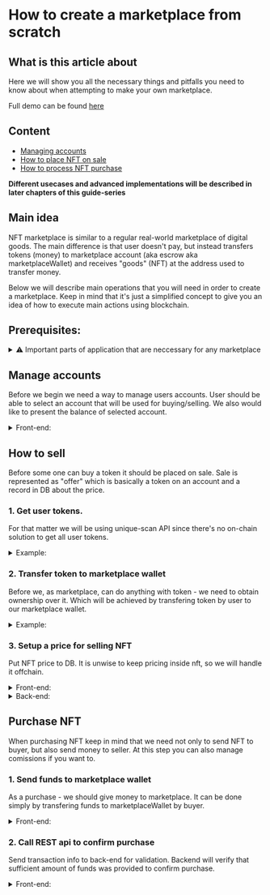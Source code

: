 # How to create a marketplace from scratch

## __What is this article about__
Here we will show you all the necessary things and pitfalls you need to know about when attempting to make your own marketplace.

Full demo can be found [here](https://github.com/UniqueNetwork/insert-your-marketplace-name)

## __Content__
- [Managing accounts](#Accounts)
- [How to place NFT on sale](#Sale)
- [How to process NFT purchase](#Buy)

__Different usecases and advanced implementations will be described in later chapters of this guide-series__

## __Main idea__

NFT marketplace is similar to a regular real-world marketplace of digital goods. The main difference is that user doesn't pay, but instead transfers tokens (money) to marketplace account (aka escrow aka marketplaceWallet) and receives "goods" (NFT) at the address used to transfer money.

Below we will describe main operations that you will need in order to create a marketplace. Keep in mind that it's just a simplified concept to give you an idea of how to execute main actions using blockchain.

## __Prerequisites:__
<details>
<summary> ⚠️ Important parts of application that are neccessary for any marketplace</summary>

1. Main wallet that will accept money from buyers and hold selling tokens. Also known as "escrow" or "marketplaceWallet"

2. DB of sorts to store data about tokens on sale and their prices. In our examples, we will use json file as our db for simplicity

3. Frontend should know the address of marketplace wallet - the one that holds tokens. In our example we will receive it via back-end request on /settings, you can use environment variables

4. We will use polkadot.js extension as the main source for users to subscribe to transactions and maintain accounts.

5. Marketplace wallet should always have some funds on it to cover transaction fees at transfering tokens or nfts

[Extension can be found here](https://polkadot.js.org/extension/)
</details>

## __Manage accounts__ <a name="Accounts"></a>

Before we begin we need a way to manage users accounts. User should be able to select an account that will be used for buying/selling. We also would like to present the balance of selected account.

<details>
<summary>Front-end:</summary>

```ts
import { PolkadotAccount, PolkadotProvider } from '@unique-nft/accounts/polkadot';

const getAccounts = async () => {
  const provider = new PolkadotProvider({ accountType: ['sr25519']});
  await provider.init();
  // get accounts from polkadot's extension
  const _accountsList = await provider.getAccounts() as PolkadotAccount[];
  if (_accountsList.length !== 0) {
      const _accounts = await web3Accounts();
      return _accounts;
  }
  throw new Error('Polkadotjs extension is not installed');
}

const getBalance = async (account) => {
    if (!account) return;
    const address = account.getAddress();
    const { availableBalance } = await sdkClient.balance.get({ address })
    setBalance(`${availableBalance.formatted} ${tokenSymbol}`);
};
let accounts = await getAccounts();
let selectedAccount = accounts[0];

const selectAccountBalance = await getBalance(selectedAccount);
```
[More about accounts](../createAccount)
</details>

## __How to sell__ <a name="Sell"></a>

Before some one can buy a token it should be placed on sale. Sale is represented as "offer" which is basically a token on an account and a record in DB about the price.

### __1. Get user tokens.__

For that matter we will be using unique-scan API since there's no on-chain solution to get all user tokens.

<details>
<summary>Example:</summary>

```ts
const GqlQuery = "query getTokens($limit: Int, $offset: Int, $where: TokenWhereParams = {}, $orderBy: TokenOrderByParams = {}) {\n" +
  "  tokens(where: $where, limit: $limit, offset: $offset, order_by: $orderBy) {\n" +
  "    data {\n" +
  "      collection_id\n" +
  "      collection_name\n" +
  "      owner\n" +
  "      owner_normalized\n" +
  "      image\n" +
  "      token_id\n" +
  "      token_prefix\n" +
  "      __typename\n" +
  "    }\n" +
  "    count\n" +
  "    timestamp\n" +
  "    __typename\n" +
  "  }\n" +
  "}";

const getTokens = async (address: string): Promise<ScanTokenEntity[]> => {
const body = JSON.stringify({
  "operationName": "getTokens",
  "variables": {
    "where": {
      "_and": [
        {
          "_or": [
            {
              "owner": {
                "_eq": address
              }
            },
            {
              "owner_normalized": {
                "_eq": address
              }
            }
          ]
        },
      ]
    }
  },
  "query": GqlQuery
});

const response = await fetch(config.scanUrl || '', {
  method: 'POST',
  headers: {
    'Content-Type': 'application/json'
  },
  body,
});

if (response?.ok) {
  const { data } = await response.json();
  return data.tokens.data;
}

return [];
```
</details>

### __2. Transfer token to marketplace wallet__
Before we, as marketplace, can do anything with token - we need to obtain ownership over it. Which will be achieved by transfering token by user to our marketplace wallet.

<details>
<summary>Example:</summary>

```ts
import { Sdk} from "@unique-nft/sdk";
const sdkClient = new Sdk({ baseUrl, signer: null });

const selectedAccount = '...';
const marketplaceWalletAddress = '...';

const { hash } = await sdkClient.tokens.transfer.submitWatch({ 
    address: selectedAccount?.address, 
    collectionId, 
    tokenId, 
    from: selectedAccount?.address, 
    to: escrowAddress, 
    value: 1 
  }, {
    signer: {
      sign: async ({ signerPayloadJSON }) => {
        // sign transaction
        return { signature: await signTx(signerPayloadJSON, selectedAccount) || '', signatureType };
      }
    }
  }) || {};

if(!hash) return;

// !IMPORTANT!
// { hash} from above will be used in next step and provided in request to BE for validation
```
</details>

### __3. Setup a price for selling NFT__
Put NFT price to DB. It is unwise to keep pricing inside nft, so we will handle it offchain.

<details>
<summary>Front-end:</summary>

```ts
const hash; // from previouse step
const price; // asked from user on UI
const selectedAccount; // account from extension

await fetch(`${config.marketApiUrl}/offers`, {
  method: 'POST',
  headers: {
    'Content-Type': 'application/json'
  },
  body: JSON.stringify({ hash, price, seller: selectedAccount.address })
});

```
</details>

<details>
<summary>Back-end:</summary>

```ts
import { hexToNumber } from "@polkadot/util";
// validate transaction
const { parsed, blockHash } = await sdkClient.extrinsics.status({ hash: txHash });

if (!parsed) throw new Error('Extrinsic is not complited or doesn\'t exist');

const { args } = await sdkClient.extrinsics.get({ blockHashOrNumber: blockHash, extrinsicHash: txHash });

const [from, to, collectionIdEncoded, tokenIdEncoded, valueEncoded] = args || [];

const collectionId = hexToNumber(collectionIdEncoded);
const tokenId = hexToNumber(tokenIdEncoded);
const value = hexToNumber(valueEncoded);

if (from.substrate !== seller
  || to.substrate !== getEscrowAddress() // marketplace wallet address
  || value !== 1
  ) throw new Error('Extrinsic is not valid');

// save offer to DB
const collection = await sdkClient.collections.get({ collectionId });
const token = await sdkClient.tokens.get({ collectionId, tokenId });

const { name, tokenPrefix } = collection;
const { image } = token;

// in our example - this will save offer to file
await appendOffer({ collectionId, tokenId, seller, price, tokenDescription: { collectionName: name, prefix: tokenPrefix, imageUrl: image.fullUrl || '' } });
```
</details>

## __Purchase NFT__ <a name="Buy"></a>

When purchasing NFT keep in mind that we need not only to send NFT to buyer, but also send money to seller. At this step you can also manage comissions if you want to.

### __1. Send funds to marketplace wallet__
As a purchase - we should give money to marketplace. It can be done simply by transfering funds to marketplaceWallet by buyer.

<details>
<summary>Front-end:</summary>

```ts
const selectedAccount = '...';
const marketplaceWallet = '...';
const buyToken = async (offerId, price) => {
  if(!selectedAccount?.address) return;

  const { hash } = await sdkClient.balance.transfer.submitWatch({ 
    address: selectedAccount.address,
    destination: marketplaceWallet,
    amount: price
  }, {
    signer: {
      sign: async ({ signerPayloadJSON }) => {
        // sign transaction
        return { signature: await signTx(signerPayloadJSON, selectedAccount) || '', signatureType };
      }
    }
  }) || {};
  if(!hash) return;
}

// Once again - we will use { hash } in next step
```
</details>

### __2. Call REST api to confirm purchase__
Send transaction info to back-end for validation. Backend will verify that sufficient amount of funds was provided to confirm purchase.

<details>
<summary>Front-end:</summary>

```ts
const offerId; // from token we are trying to buy
const selectedACcount; // from polkadojs widget
const hash; // from previouse step

await fetch(`${config.marketApiUrl}/offers`, {
  method: 'PATCH',
  headers: {
    'Content-Type': 'application/json'
  },
  body: JSON.stringify({ offerId,
    buyer: selectedAccount.address,
    txHash: hash })
});
</details>

```

<details>
<summary>Back-end:</summary>

```ts
// validate and verify purchase

// get offer from DB
const offer = await getOffer(offerId);
if(!offer || offer.status !== 'active') throw new Error('Active offer not found');

const { collectionId, tokenId, price, seller } = offer;

const { blockHash } = await sdkClient.extrinsics.status({ hash: txHash });

const { args } = await sdkClient.extrinsics.get({ blockHashOrNumber: blockHash, extrinsicHash: txHash });

const [destination, amountRaw] = args || [];
// validate user transfer: it exist, it send money to crrect address and amount is higher than the price

// Don't forget to account chain decimals when calculating transfered amounts
const { decimals, ...rest } = await sdkClient.chain.properties();

const amount = hexToBn(amountRaw);
const priceBN = (new BN(price)).mul((new BN(10)).pow(new BN(decimals)));

if (destination.id !== getEscrowAddress()
    || !amount.eq(priceBN)
  ) throw new Error('Extrinsic is not valid');
```

</details>

### __3. Backend should send NFT to buyer__
Now, when everything verified - we need to finish up the trade. First - give NFT to buyer.

<details>
<summary>Back-end:</summary>

```ts
const keyring = new Keyring({ type: signatureType });
const { address, sign } = keyring.addFromUri(escrowSeed);
await sdkClient.tokens.transfer.submit({
  address,
  collectionId,
  tokenId,
  from: address,
  to: buyer,
  value: 1
}, {
  signer: {
    sign({ signerPayloadHex }) {
      const signature = u8aToHex(sign(signerPayloadHex, { withType: true }))
      return Promise.resolve({ signature, signatureType });
    }
  }
});
```
</details>

### __4. Backend should send funds to seller__
Second - send money to buyer. At that step you can keep a portion of money as a market fee.

<details>
<summary>Back-end:</summary>

```ts
const keyring = new Keyring({ type: signatureType });
const { address, sign } = keyring.addFromUri(escrowSeed);
await sdkClient.balance.transfer.submit({
  address,
  destination: seller,
  amount: price
}, {
  signer: {
    sign({ signerPayloadHex }) {
      const signature = u8aToHex(sign(signerPayloadHex, { withType: true }))
      return Promise.resolve({ signature, signatureType });
    }
  }
});
```
</details>

### __5. Close/complete offer in DB__
Don't forget to mark offer as completed in DB.
```ts
await setOfferStatus(offerId, 'closed');
```

## Usefull links for further reading
1. [SDK](/sdk) - see how to use all SDK methods and more
2. [EVM and smartcontracts](/ethereum/Smart%20contracts\.html) - checkout out how you can use ethereum smart contracts and an example of how we did it with our market
3. [Adresses](/concepts/addresses/) - general information about accounts
4. Whitelabel marketplace by UniqueNetwork [FE](https://github.com/UniqueNetwork/unique-marketplace-frontend)/[BE](https://github.com/UniqueNetwork/unique-marketplace-api) - our implementation for marketplace. Be warned - this one is very complex and utilizes custom smartcontract as well as built-in scan solution for TX validations.